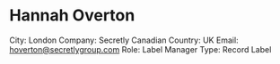 # Hannah Overton

City: London
Company: Secretly Canadian
Country: UK
Email: hoverton@secretlygroup.com
Role: Label Manager
Type: Record Label